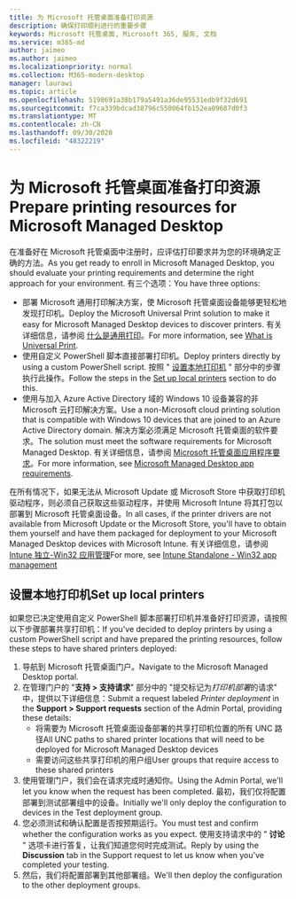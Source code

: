 ```yaml
---
title: 为 Microsoft 托管桌面准备打印资源
description: 确保打印顺利进行的重要步骤
keywords: Microsoft 托管桌面, Microsoft 365, 服务, 文档
ms.service: m365-md
author: jaimeo
ms.author: jaimeo
ms.localizationpriority: normal
ms.collection: M365-modern-desktop
manager: laurawi
ms.topic: article
ms.openlocfilehash: 5198691a38b179a5491a36de95531edb9f32d691
ms.sourcegitcommit: f7ca339bdcad38796c550064fb152ea09687d0f3
ms.translationtype: MT
ms.contentlocale: zh-CN
ms.lasthandoff: 09/30/2020
ms.locfileid: "48322219"
---
```

# <a name="prepare-printing-resources-for-microsoft-managed-desktop"></a><span data-ttu-id="c662a-104">为 Microsoft 托管桌面准备打印资源</span><span class="sxs-lookup"><span data-stu-id="c662a-104">Prepare printing resources for Microsoft Managed Desktop</span></span>

<span data-ttu-id="c662a-105">在准备好在 Microsoft 托管桌面中注册时，应评估打印要求并为您的环境确定正确的方法。</span><span class="sxs-lookup"><span data-stu-id="c662a-105">As you get ready to enroll in Microsoft Managed Desktop, you should evaluate your printing requirements and determine the right approach for your environment.</span></span> <span data-ttu-id="c662a-106">有三个选项：</span><span class="sxs-lookup"><span data-stu-id="c662a-106">You have three options:</span></span>
 
- <span data-ttu-id="c662a-107">部署 Microsoft 通用打印解决方案，使 Microsoft 托管桌面设备能够更轻松地发现打印机。</span><span class="sxs-lookup"><span data-stu-id="c662a-107">Deploy the Microsoft Universal Print solution to make it easy for Microsoft Managed Desktop devices to discover printers.</span></span> <span data-ttu-id="c662a-108">有关详细信息，请参阅 [什么是通用打印](https://docs.microsoft.com/universal-print/fundamentals/universal-print-whatis)。</span><span class="sxs-lookup"><span data-stu-id="c662a-108">For more information, see [What is Universal Print](https://docs.microsoft.com/universal-print/fundamentals/universal-print-whatis).</span></span>
- <span data-ttu-id="c662a-109">使用自定义 PowerShell 脚本直接部署打印机。</span><span class="sxs-lookup"><span data-stu-id="c662a-109">Deploy printers directly by using a custom PowerShell script.</span></span> <span data-ttu-id="c662a-110">按照 " [设置本地打印机](#set-up-local-printers) " 部分中的步骤执行此操作。</span><span class="sxs-lookup"><span data-stu-id="c662a-110">Follow the steps in the [Set up local printers](#set-up-local-printers) section to do this.</span></span>
- <span data-ttu-id="c662a-111">使用与加入 Azure Active Directory 域的 Windows 10 设备兼容的非 Microsoft 云打印解决方案。</span><span class="sxs-lookup"><span data-stu-id="c662a-111">Use a non-Microsoft cloud printing solution that is compatible with Windows 10 devices that are joined to an Azure Active Directory domain.</span></span> <span data-ttu-id="c662a-112">解决方案必须满足 Microsoft 托管桌面的软件要求。</span><span class="sxs-lookup"><span data-stu-id="c662a-112">The solution must meet the software requirements for Microsoft Managed Desktop.</span></span> <span data-ttu-id="c662a-113">有关详细信息，请参阅 [Microsoft 托管桌面应用程序要求](../service-description/mmd-app-requirements.md)。</span><span class="sxs-lookup"><span data-stu-id="c662a-113">For more information, see [Microsoft Managed Desktop app requirements](../service-description/mmd-app-requirements.md).</span></span>
 
<span data-ttu-id="c662a-114">在所有情况下，如果无法从 Microsoft Update 或 Microsoft Store 中获取打印机驱动程序，则必须自己获取这些驱动程序，并使用 Microsoft Intune 将其打包以部署到 Microsoft 托管桌面设备。</span><span class="sxs-lookup"><span data-stu-id="c662a-114">In all cases, if the printer drivers are not available from Microsoft Update or the Microsoft Store, you'll have to obtain them yourself and have them packaged for deployment to your Microsoft Managed Desktop devices with Microsoft Intune.</span></span> <span data-ttu-id="c662a-115">有关详细信息，请参阅 [Intune 独立-Win32 应用管理](https://docs.microsoft.com/mem/intune/apps/apps-win32-app-management)</span><span class="sxs-lookup"><span data-stu-id="c662a-115">For more, see [Intune Standalone - Win32 app management](https://docs.microsoft.com/mem/intune/apps/apps-win32-app-management)</span></span>

## <a name="set-up-local-printers"></a><span data-ttu-id="c662a-116">设置本地打印机</span><span class="sxs-lookup"><span data-stu-id="c662a-116">Set up local printers</span></span>

<span data-ttu-id="c662a-117">如果您已决定使用自定义 PowerShell 脚本部署打印机并准备好打印资源，请按照以下步骤部署共享打印机：</span><span class="sxs-lookup"><span data-stu-id="c662a-117">If you've decided to deploy printers by using a custom PowerShell script and have prepared the printing resources, follow these steps to have shared printers deployed:</span></span>

1.  <span data-ttu-id="c662a-118">导航到 Microsoft 托管桌面门户。</span><span class="sxs-lookup"><span data-stu-id="c662a-118">Navigate to the Microsoft Managed Desktop portal.</span></span>
2.  <span data-ttu-id="c662a-119">在管理门户的 "**支持 > 支持请求**" 部分中的 "提交标记为*打印机部署*的请求" 中，提供以下详细信息：</span><span class="sxs-lookup"><span data-stu-id="c662a-119">Submit a request labeled *Printer deployment* in the **Support > Support requests** section of the Admin Portal, providing these details:</span></span>
    - <span data-ttu-id="c662a-120">将需要为 Microsoft 托管桌面设备部署的共享打印机位置的所有 UNC 路径</span><span class="sxs-lookup"><span data-stu-id="c662a-120">All UNC paths to shared printer locations that will need to be deployed for Microsoft Managed Desktop devices</span></span>
    - <span data-ttu-id="c662a-121">需要访问这些共享打印机的用户组</span><span class="sxs-lookup"><span data-stu-id="c662a-121">User groups that require access to these shared printers</span></span>
3.  <span data-ttu-id="c662a-122">使用管理门户，我们会在请求完成时通知你。</span><span class="sxs-lookup"><span data-stu-id="c662a-122">Using the Admin Portal, we'll let you know when the request has been completed.</span></span> <span data-ttu-id="c662a-123">最初，我们仅将配置部署到测试部署组中的设备。</span><span class="sxs-lookup"><span data-stu-id="c662a-123">Initially we'll only deploy the configuration to devices in the Test deployment group.</span></span>
4.  <span data-ttu-id="c662a-124">您必须测试和确认配置是否按预期运行。</span><span class="sxs-lookup"><span data-stu-id="c662a-124">You must test and confirm whether the configuration works as you expect.</span></span> <span data-ttu-id="c662a-125">使用支持请求中的 " **讨论** " 选项卡进行答复，让我们知道您何时完成测试。</span><span class="sxs-lookup"><span data-stu-id="c662a-125">Reply by using the **Discussion** tab in the Support request to let us know when you've completed your testing.</span></span>
5.  <span data-ttu-id="c662a-126">然后，我们将配置部署到其他部署组。</span><span class="sxs-lookup"><span data-stu-id="c662a-126">We'll then deploy the configuration to the other deployment groups.</span></span>
